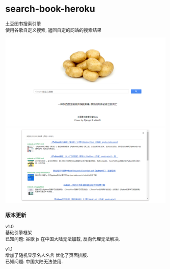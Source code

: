 # search-book-heroku
土豆图书搜索引擎<br>
使用谷歌自定义搜索, 返回自定的网站的搜索结果


![搜索引擎](https://raw.githubusercontent.com/justsweetpotato/makedown-img-store/master/search/search-3.png)
![搜索结果](https://raw.githubusercontent.com/justsweetpotato/makedown-img-store/master/search/search-4.png)



### 版本更新
v1.0<br>
基础引擎框架<br>
已知问题: 谷歌 js 在中国大陆无法加载, 反向代理无法解决.<br>

v1.1<br>
增加了随机显示名人名言 优化了页面排版.<br>
已知问题: 中国大陆无法使用.
